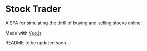 # Stock Trader

A SPA for simulating the thrill of buying and selling stocks online!

Made with [Vue.js](https://vuejs.org/)

README to be updated soon...
